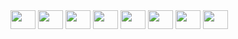 <div dir="auto">
<img height="30" width="40" src="https://cdn.jsdelivr.net/gh/devicons/devicon@latest/icons/laravel/laravel-original.svg" />          
<img height="30" width="40" src="https://cdn.jsdelivr.net/gh/devicons/devicon@latest/icons/livewire/livewire-original.svg" />
<img height="30" width="40" src="https://cdn.jsdelivr.net/gh/devicons/devicon@latest/icons/vuejs/vuejs-original.svg" />
<img height="30" width="40" src="https://cdn.jsdelivr.net/gh/devicons/devicon@latest/icons/tailwindcss/tailwindcss-original.svg" />
<img height="30" width="40" src="https://cdn.jsdelivr.net/gh/devicons/devicon@latest/icons/bootstrap/bootstrap-original.svg" />
<img height="30" width="40" src="https://cdn.jsdelivr.net/gh/devicons/devicon@latest/icons/postgresql/postgresql-original.svg" />
<img height="30" width="40" src="https://cdn.jsdelivr.net/gh/devicons/devicon@latest/icons/mysql/mysql-original.svg" />
<img height="30" width="40" src="https://cdn.jsdelivr.net/gh/devicons/devicon@latest/icons/docker/docker-original.svg" />
</div>
